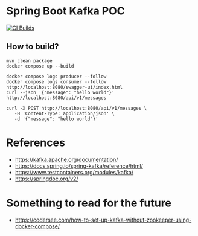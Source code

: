 # Spring Boot Kafka POC

[![CI Builds](https://github.com/jabrena/spring-boot-kafka-poc/actions/workflows/build.yaml/badge.svg)](https://github.com/jabrena/spring-boot-kafka-poc/actions/workflows/build.yaml)

## How to build?

```
mvn clean package
docker compose up --build

docker compose logs producer --follow
docker compose logs consumer --follow
http://localhost:8080/swagger-ui/index.html
curl --json '{"message": "hello world"}' http://localhost:8080/api/v1/messages

curl -X POST http://localhost:8080/api/v1/messages \
   -H 'Content-Type: application/json' \
   -d '{"message": "hello world"}'

```

# References

- https://kafka.apache.org/documentation/
- https://docs.spring.io/spring-kafka/reference/html/
- https://www.testcontainers.org/modules/kafka/
- https://springdoc.org/v2/

# Something to read for the future

- https://codersee.com/how-to-set-up-kafka-without-zookeeper-using-docker-compose/